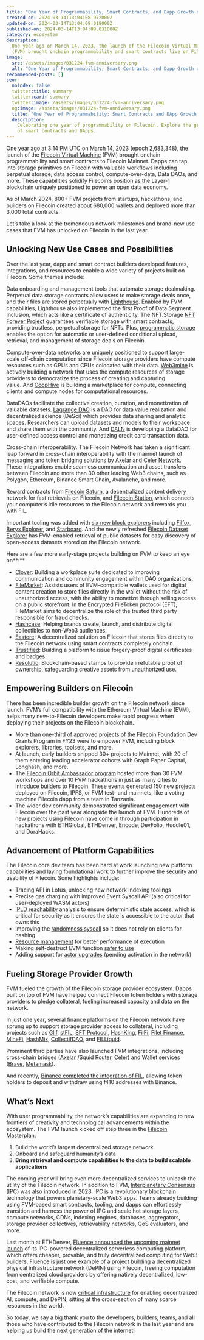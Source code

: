 ```yaml
---
title: "One Year of Programmability, Smart Contracts, and Dapp Growth on Filecoin"
created-on: 2024-03-14T13:04:08.972000Z
updated-on: 2024-03-14T13:04:09.018000Z
published-on: 2024-03-14T13:04:09.031000Z
category: ecosystem
description:
  One year ago on March 14, 2023, the launch of the Filecoin Virtual Machine
  (FVM) brought onchain programmability and smart contracts live on Filecoin mainnet.
image:
  src: /assets/images/031224-fvm-anniversary.png
  alt: "One Year of Programmability, Smart Contracts, and Dapp Growth on Filecoin"
recommended-posts: []
seo:
  noindex: false
  twitter:title: summary
  twitter:card: summary
  twitter:image: /assets/images/031224-fvm-anniversary.png
  og:image: /assets/images/031224-fvm-anniversary.png
  title: "One Year of Programmability: Smart Contracts and DApp Growth on Filecoin"
  description:
    Celebrating one year of programmability on Filecoin. Explore the growth
    of smart contracts and DApps.
---
```


One year ago at 3:14 PM UTC on March 14, 2023 (epoch 2,683,348), the launch of the [Filecoin Virtual Machine](https://fvm.filecoin.io/) (FVM) brought onchain programmability and smart contracts to Filecoin Mainnet. Dapps can tap into storage primitives on Filecoin with valuable workflows including perpetual storage, data access control, compute-over-data, Data DAOs, and more. These capabilities solidify Filecoin’s position as the Layer-1 blockchain uniquely positioned to power an open data economy.

As of March 2024, 800+ FVM projects from startups, hackathons, and builders on Filecoin created about 680,000 wallets and deployed more than 3,000 total contracts.

Let’s take a look at the tremendous network milestones and brand-new use cases that FVM has unlocked on Filecoin in the last year.

## Unlocking New Use Cases and Possibilities

Over the last year, dapp and smart contract builders developed features, integrations, and resources to enable a wide variety of projects built on Filecoin. Some themes include:

Data onboarding and management tools that automate storage dealmaking. Perpetual data storage contracts allow users to make storage deals once, and their files are stored perpetually with [Lighthouse](https://www.lighthouse.storage/). Enabled by FVM capabilities, Lighthouse also implemented the first Proof of Data Segment Inclusion, which acts like a certificate of authenticity. The NFT.Storage [NFT Forever Project](https://blog.nft.storage/posts/2023-03-14-announcing-nft-forever-project) guarantees verifiable storage with smart contracts, providing trustless, perpetual storage for NFTs. Plus, [programmatic storage](https://github.com/filecoin-project/community/discussions/676) enables the option for automatic or user-defined conditional upload, retrieval, and management of storage deals on Filecoin.

Compute-over-data networks are uniquely positioned to support large-scale off-chain computation since Filecoin storage providers have compute resources such as GPUs and CPUs colocated with their data. [Web3mine](https://www.web3mine.io/) is actively building a network that uses the compute resources of storage providers to democratize the process of creating and capturing value. And [CoopHive](https://www.coophive.network/) is building a marketplace for compute, connecting clients and compute nodes for computational resources.

DataDAOs facilitate the collective creation, curation, and monetization of valuable datasets. [Lagrange DAO](https://lagrangedao.org/main) is a DAO for data value realization and decentralized science (DeSci) which provides data sharing and analytic spaces. Researchers can upload datasets and models to their workspace and share them with the community. And [DALN](https://app.daln.io/) is developing a DataDAO for user-defined access control and monetizing credit card transaction data.

Cross-chain interoperability. The Filecoin Network has taken a significant leap forward in cross-chain interoperability with the mainnet launch of messaging and token bridging solutions by [Axelar](https://axelar.network/how-axelar-works) and [Celer Network](https://celer.network/). These integrations enable seamless communication and asset transfers between Filecoin and more than 30 other leading Web3 chains, such as Polygon, Ethereum, Binance Smart Chain, Avalanche, and more.

Reward contracts from [Filecoin Saturn](https://saturn.tech/), a decentralized content delivery network for fast retrievals on Filecoin, and [Filecoin Station](https://www.filstation.app/), which connects your computer’s idle resources to the Filecoin network and rewards you with FIL.

Important tooling was added with [six new block explorers](https://filecoin-io.ipns.dweb.link/blog/posts/the-fvm-imaginarium-block-explorers/) including [Filfox](https://filfox.info/), [Beryx Explorer](https://beryx.zondax.ch/), and [Starboard](https://fvm.starboard.ventures/calibration/explorer). And the newly refreshed [Filecoin Dataset Explorer](https://datasets.filecoin.io/) has FVM-enabled retrieval of public datasets for easy discovery of open-access datasets stored on the Filecoin network.

Here are a few more early-stage projects building on FVM to keep an eye on**:**

- [Clover](https://useclover.xyz/): Building a workplace suite dedicated to improving communication and community engagement within DAO organizations.
- [FileMarket](https://filemarket.xyz/): Assists users of EVM-compatible wallets used for digital content creation to store files directly in the wallet without the risk of unauthorized access, with the ability to monetize through selling access on a public storefront. In the Encrypted FileToken protocol (EFT), FileMarket aims to decentralize the role of the trusted third party responsible for fraud checks.
- [Hashcase](https://www.hashcase.co/): Helping brands create, launch, and distribute digital collectibles to non-Web3 audiences.
- [Eastore](https://eastore-filecoin.vercel.app/): A decentralized solution on Filecoin that stores files directly to the Filecoin network using smart contracts completely onchain.
- [Trustified](https://www.trustified.xyz/): Building a platform to issue forgery-proof digital certificates and badges.
- [Resolutio](https://resolutio.ai/): Blockchain-based stamps to provide irrefutable proof of ownership, safeguarding creative assets from unauthorized use.

## Empowering Builders on Filecoin

There has been incredible builder growth on the Filecoin network since launch. FVM’s full compatibility with the Ethereum Virtual Machine (EVM), helps many new-to-Filecoin developers make rapid progress when deploying their projects on the Filecoin blockchain.

- More than one-third of approved projects of the Filecoin Foundation Dev Grants Program in FY23 were to empower FVM, including block explorers, libraries, toolsets, and more.
- At launch, early builders shipped 30+ projects to Mainnet, with 20 of them entering leading accelerator cohorts with Graph Paper Capital, Longhash, and more.
- The [Filecoin Orbit Ambassador program](https://fil.org/blog/orbit-year-in-review-growing-a-global-community-of-builders/) hosted more than 30 FVM workshops and over 10 FVM hackathons in just as many cities to introduce builders to Filecoin. These events generated 150 new projects deployed on Filecoin, IPFS, or FVM test- and mainnets, like a voting machine Filecoin dapp from a team in Tanzania.
- The wider dev community demonstrated significant engagement with Filecoin over the past year alongside the launch of FVM. Hundreds of new projects using Filecoin have come in through participation in hackathons with ETHGlobal, ETHDenver, Encode, DevFolio, Huddle01, and DoraHacks.

## Advancement of Platform Capabilities

The Filecoin core dev team has been hard at work launching new platform capabilities and laying foundational work to further improve the security and usability of Filecoin. Some highlights include:

- Tracing API in Lotus, unlocking new network indexing toolings
- Precise gas charging with improved Event Syscall API (also critical for user-deployed WASM actors)
- [IPLD reachability](https://github.com/filecoin-project/ref-fvm/pull/1824) analysis to ensure deterministic state access, which is critical for security as it ensures the state is accessible to the actor that owns this
- Improving the [randomness syscall](https://github.com/filecoin-project/ref-fvm/pull/1842) so it does not rely on clients for hashing
- [Resource management](https://github.com/filecoin-project/ref-fvm/pull/1747) for better performance of execution
- Making self-destruct EVM function [safer to use](https://github.com/filecoin-project/ref-fvm/issues/1837)
- Adding support for [actor upgrades](https://github.com/filecoin-project/ref-fvm/pull/1866) (pending activation in the network)

## Fueling Storage Provider Growth

FVM fueled the growth of the Filecoin storage provider ecosystem. Dapps built on top of FVM have helped connect Filecoin token holders with storage providers to pledge collateral, fueling increased capacity and data on the network.

In just one year, several finance platforms on the Filecoin network have sprung up to support storage provider access to collateral, including projects such as [Glif](https://www.glif.io/en), [stFIL](https://stfil.io/#/), [SFT Protocol](https://www.sftproject.io/), [HashKing](https://www.hashking.fi/), [FilFi](https://filfi.io/), [Filet Finance](https://www.filet.finance/), [MineFi](https://www.minefi.io/), [HashMix](https://hashmix.org/en/), [CollectifDAO](https://www.collectif.finance/), and [FILLiquid](https://filliquid.io/).

Prominent third parties have also launched FVM integrations, including cross-chain bridges ([Axelar](https://axelar.network/blog/filecoin-cross-chain-datadaos-axelar-and-fvm) /Squid Router, [Celer](https://blog.celer.network/2023/03/20/celer-cbridge-and-im-support-launched-on-the-filecoin-virtual-machine-fvm/)) and Wallet services ([Brave](https://brave.com/), [Metamask](https://metamask.io/)).

And recently, [Binance completed the integration of FIL](https://www.binance.com/en/support/announcement/binance-completes-integration-of-filecoin-fil-on-filevm-network-opens-deposits-5af3fc32fe71451ba942799189ae4d0a), allowing token holders to deposit and withdraw using f410 addresses with Binance.

## What’s Next

With user programmability, the network’s capabilities are expanding to new frontiers of creativity and technological advancements within the ecosystem. The FVM launch kicked off step three in the [Filecoin Masterplan](https://filecoin.io/blog/posts/the-filecoin-masterplan/):

1. Build the world’s largest decentralized storage network
2. Onboard and safeguard humanity’s data
3. **Bring retrieval and compute capabilities to the data to build scalable applications**

The coming year will bring even more decentralized services to unleash the utility of the Filecoin network. In addition to FVM, [Interplanetary Consensus (IPC)](https://www.ipc.space/) was also introduced in 2023. IPC is a revolutionary blockchain technology that powers planetary-scale Web3 apps. Teams already building using FVM-based smart contracts, tooling, and dapps can effortlessly transition and harness the power of IPC and scale hot storage layers, compute networks, CDNs, indexing engines, databases, aggregators, storage provider collectives, retrievability networks, QoS evaluators, and more.

Last month at ETHDenver, [Fluence announced the upcoming mainnet launch](https://filecoin.io/blog/posts/interplanetary-consensus--fluence-power-the-future-of-cloudless-computing/?utm_source=upload.fil.org&utm_medium=newsletter&utm_campaign=the-depin-opportunity) of its IPC-powered decentralized serverless computing platform, which offers cheaper, provable, and truly decentralized computing for Web3 builders. Fluence is just one example of a project building a decentralized physical infrastructure network (DePIN) using Filecoin, freeing computation from centralized cloud providers by offering natively decentralized, low-cost, and verifiable compute.

The Filecoin network is now [critical infrastructure](https://twitter.com/duckie_han/status/1765523492706173314) for enabling decentralized AI, compute, and DePIN, sitting at the cross-section of many scarce resources in the world.

So today, we say a big thank you to the developers, builders, teams, and all those who have contributed to the Filecoin network in the last year and are helping us build the next generation of the internet!
